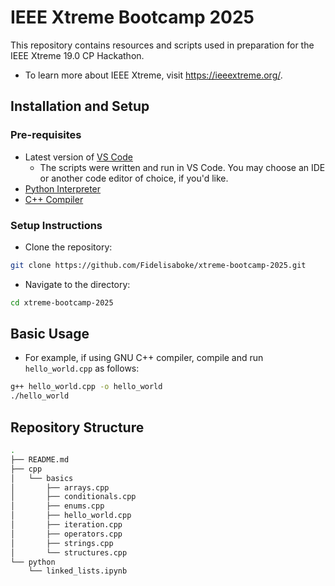 # IEEE Xtreme Bootcamp 2025
This repository contains resources and scripts used in preparation for the IEEE Xtreme 19.0 CP Hackathon.
- To learn more about IEEE Xtreme, visit https://ieeextreme.org/.

## Installation and Setup
### Pre-requisites
- Latest version of [VS Code](https://code.visualstudio.com/download)
    - The scripts were written and run in VS Code. You may choose an IDE or another code editor of choice, if you'd like.
- [Python Interpreter](https://www.python.org/downloads/)
- [C++ Compiler](https://gcc.gnu.org/)

### Setup Instructions
- Clone the repository:
```bash
git clone https://github.com/Fidelisaboke/xtreme-bootcamp-2025.git
```

- Navigate to the directory:
```bash
cd xtreme-bootcamp-2025
```

## Basic Usage
- For example, if using GNU C++ compiler, compile and run `hello_world.cpp` as follows:
```bash
g++ hello_world.cpp -o hello_world
./hello_world
```

## Repository Structure
```bash
.
├── README.md
├── cpp
│   └── basics
│       ├── arrays.cpp
│       ├── conditionals.cpp
│       ├── enums.cpp
│       ├── hello_world.cpp
│       ├── iteration.cpp
│       ├── operators.cpp
│       ├── strings.cpp
│       └── structures.cpp
└── python
    └── linked_lists.ipynb
```